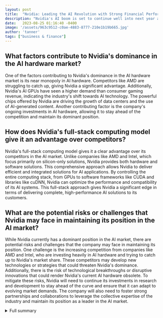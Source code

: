 ```yaml
---
layout: post
title:  "Nvidia: Leading the AI Revolution with Strong Financial Performance and Dominance in AI Hardware"
description: "Nvidia's AI boom is set to continue well into next year and beyond, driven by its strong financial performance and dominance in the AI hardware market. With a quarterly revenue of $13.51 billion, up 101 percent from a year ago, Nvidia's sales forecast exceeds Wall Street's expectations, reflecting its undervalued position in the market. As a testament to its confidence in the future, Nvidia plans to buy back $25 billion of its own shares. With a near monopoly in AI hardware and strategic investments in the industry, Nvidia is positioned to shape the future of AI."
date:   2023-08-25 01:16:40 -0400
image: '/assets/963c9512-c0ae-4883-8777-210e1b19b665.jpg'
author: 'tanner'
tags: ["business & finance"]
---
```


## What factors contribute to Nvidia's dominance in the AI hardware market?
One of the factors contributing to Nvidia's dominance in the AI hardware market is its near monopoly in AI hardware. Competitors like AMD are struggling to catch up, giving Nvidia a significant advantage. Additionally, Nvidia's AI GPUs have seen a higher demand than consumer gaming revenue, indicating the industry's shift towards AI technology. The powerful chips offered by Nvidia are driving the growth of data centers and the use of AI-generated content. Another contributing factor is the company's ongoing investments in AI hardware, allowing it to stay ahead of the competition and maintain its dominant position.

## How does Nvidia's full-stack computing model give it an advantage over competitors?
Nvidia's full-stack computing model gives it a clear advantage over its competitors in the AI market. Unlike companies like AMD and Intel, which focus primarily on silicon-only solutions, Nvidia provides both hardware and software solutions. This comprehensive approach allows Nvidia to deliver efficient and integrated solutions for AI applications. By controlling the entire computing stack, from GPUs to software frameworks like CUDA and libraries like cuDNN, Nvidia can optimize the performance and compatibility of its AI systems. This full-stack approach gives Nvidia a significant edge in terms of delivering complete, high-performance AI solutions to its customers.

## What are the potential risks or challenges that Nvidia may face in maintaining its position in the AI market?
While Nvidia currently has a dominant position in the AI market, there are potential risks and challenges that the company may face in maintaining its position. One challenge is the increasing competition from companies like AMD and Intel, who are investing heavily in AI hardware and trying to catch up to Nvidia's market share. These competitors may develop new technologies or strategies that could threaten Nvidia's dominance. Additionally, there is the risk of technological breakthroughs or disruptive innovations that could render Nvidia's current AI hardware obsolete. To mitigate these risks, Nvidia will need to continue its investments in research and development to stay ahead of the curve and ensure that it can adapt to evolving market demands. The company will also need to foster strong partnerships and collaborations to leverage the collective expertise of the industry and maintain its position as a leader in the AI market.


<details>
        <summary>Full summary</summary>
<p>I. Introduction</p>
<p>On top of Wednesday's news that Nvidia earnings have performed far better than expected, Reuters reports that Nvidia CEO Jensen Huang expects the AI boom to last well into next year. As a testament to this outlook, Nvidia will buy back $25 billion of shares—which happen to be worth triple what they were just before the generative AI craze kicked off.</p>
<p>II. Nvidia's Strong Financial Performance</p>
<p>Nvidia's quarterly revenue reaches $13.51 billion, up 101 percent from a year ago. The company's sales forecast exceeds Wall Street's expectations, reflecting its undervalued position in the market. Nvidia also plans to buy back $25 billion of its own shares, showing confidence in its future prospects. The AI boom shows no signs of slowing down, and Nvidia is poised to continue its dominance in the AI hardware market.</p>
<p>III. Nvidia's Dominance in AI Hardware</p>
<p>Nvidia enjoys a near monopoly in AI hardware, with competitors like AMD struggling to catch up. Demand for Nvidia's AI GPUs has surpassed consumer gaming revenue, highlighting the shift towards AI technology in various industries. Nvidia's powerful chips are driving the growth of data centers and the use of AI-generated content.</p>
<p>IV. Confidence in the AI Boom</p>
<p>Nvidia CEO Jensen Huang is confident that the ongoing AI boom will last well into next year. Despite some caution from analysts about the sustainability of the spike in demand, Huang remains optimistic about Nvidia's supply chain and its ability to meet high demand and drive sales.</p>
<p>V. Investments and Partnerships in the AI Industry</p>
<p>Other tech giants such as Microsoft, Meta Platforms, and Amazon Web Services have also made significant investments in AI-related hardware and products, further emphasizing the enormous potential of AI technology.</p>
<p>VI. The Future of AI and Nvidia's Potential</p>
<p>The rise of OpenAI's ChatGPT and the demand for AI chips are sparking global conversations about the future of AI. Nvidia, with its near-monopoly on the AI chip sector, is in a strong position to shape this future. The total AI chip market is predicted to reach $60 billion by 2027, highlighting the immense growth potential.</p>
<p>VII. Conclusion</p>
<p>In addition to its success in the AI chip market, Nvidia's data center division reports record quarter revenue. The company is profiting from the popularity of generative AI systems and anticipates strong demand to continue. Nvidia is expanding its service offerings, launching new products, and exploring quantum computing, solidifying its position as an industry leader.</p>
<p>The importance of producing necessary chips in the AI sector cannot be overstated. Nvidia's full-stack computing model, including both hardware and software solutions, sets it apart from competitors like AMD and Intel, who primarily focus on silicon-only solutions. This gives Nvidia the advantage in delivering comprehensive and efficient solutions for AI applications.</p>
<p>As the AI market continues to expand, companies like AMD and Intel are trying to catch up in the AI chip sector. However, Nvidia's dominance in the market and its continued innovation make it clear that the AI market is Nvidia's to lose.</p>
<p>In conclusion, Nvidia's AI boom is poised to last well into next year and beyond. The company's strong financial performance, ongoing investments in AI hardware, and strategic partnerships with major tech giants position it as a leader in the AI industry. With the demand for AI chips rising and the potential for further growth, Nvidia's future looks promising.</p>
</details>